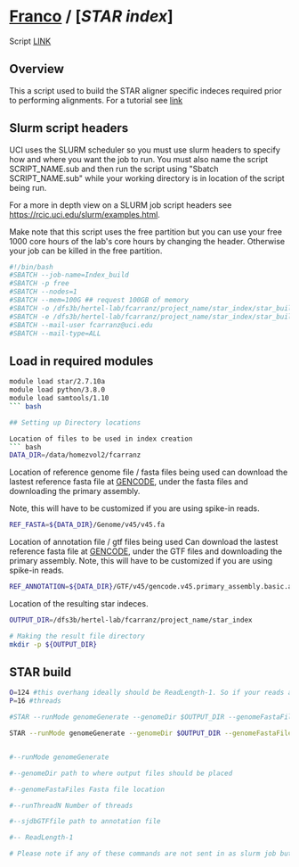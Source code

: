 # [Franco](https://github.com/altsplicer) / [***STAR index***]

Script [LINK](https://github.com/Altsplicer/STAR_Index_script/blob/main/bash/STAR_Index.sub)

## Overview
This a script used to build the STAR aligner specific indeces required prior to performing alignments.
For a tutorial see [link](https://hbctraining.github.io/Intro-to-rnaseq-hpc-O2/lessons/03_alignment.html)

## Slurm script headers
UCI uses the SLURM scheduler so you must use slurm headers to specify how and where you want the job to run. 
You must also name the script SCRIPT_NAME.sub and then run the script using "Sbatch SCRIPT_NAME.sub" while your working directory is in location of the script being run. 

For a more in depth view on a SLURM job script headers see https://rcic.uci.edu/slurm/examples.html.

Make note that this script uses the free partition but you can use your free 1000 core hours of the lab's core hours by changing the header.
Otherwise your job can be killed in the free partition.
``` bash
#!/bin/bash
#SBATCH --job-name=Index_build
#SBATCH -p free
#SBATCH --nodes=1
#SBATCH --mem=100G ## request 100GB of memory
#SBATCH -o /dfs3b/hertel-lab/fcarranz/project_name/star_index/star_build.out ## the name of the output file. not to be confused with the results.
#SBATCH -e /dfs3b/hertel-lab/fcarranz/project_name/star_index/star_build.err ## name of the error file
#SBATCH --mail-user fcarranz@uci.edu
#SBATCH --mail-type=ALL
```

## Load in required modules
``` bash
module load star/2.7.10a
module load python/3.8.0
module load samtools/1.10
``` bash

## Setting up Directory locations

Location of files to be used in index creation
``` bash
DATA_DIR=/data/homezvol2/fcarranz
```

Location of reference genome file / fasta files being used can download the lastest reference fasta file at [GENCODE](https://www.gencodegenes.org/human/), under the fasta files and downloading the primary assembly.

Note, this will have to be customized if you are using spike-in reads.

``` bash
REF_FASTA=${DATA_DIR}/Genome/v45/v45.fa
```

Location of annotation file / gtf files being used
Can download the lastest reference fasta file at [GENCODE](https://www.gencodegenes.org/human/), under the GTF files and downloading the primary assembly.
Note, this will have to be customized if you are using spike-in reads.
``` bash
REF_ANNOTATION=${DATA_DIR}/GTF/v45/gencode.v45.primary_assembly.basic.annotation.gtf
```

Location of the resulting star indeces.
``` bash
OUTPUT_DIR=/dfs3b/hertel-lab/fcarranz/project_name/star_index

# Making the result file directory
mkdir -p ${OUTPUT_DIR}

```
## STAR build
``` bash
O=124 #this overhang ideally should be ReadLength-1. So if your reads are 125 after trimming then 124 is appropriate. 
P=16 #threads

#STAR --runMode genomeGenerate --genomeDir $OUTPUT_DIR --genomeFastaFiles $REF_FASTA --runThreadN $P --sjdbGTFfile $REF_ANNOTATION --sjdbOverhang $O

STAR --runMode genomeGenerate --genomeDir $OUTPUT_DIR --genomeFastaFiles $REF_FASTA --runThreadN $P --sjdbGTFfile $REF_ANNOTATION --sjdbOverhang $O \


#--runMode genomeGenerate

#--genomeDir path to where output files should be placed

#--genomeFastaFiles Fasta file location 

#--runThreadN Number of threads

#--sjdbGTFfile path to annotation file

#-- ReadLength-1

# Please note if any of these commands are not sent in as slurm job but done in the terminal then you need to be in a interactive node, NOT THE LOGIN NODE! You will get in trouble with UCI's HPC staff. 
